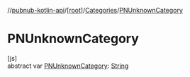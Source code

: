 //[pubnub-kotlin-api](../../../index.md)/[[root]](../index.md)/[Categories](index.md)/[PNUnknownCategory](-p-n-unknown-category.md)

# PNUnknownCategory

[js]\
abstract var [PNUnknownCategory](-p-n-unknown-category.md): [String](https://kotlinlang.org/api/latest/jvm/stdlib/kotlin-stdlib/kotlin/-string/index.html)
